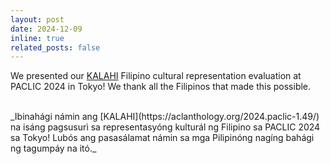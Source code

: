 ```yaml
---
layout: post
date: 2024-12-09
inline: true
related_posts: false
---
```


We presented our [KALAHI](https://aclanthology.org/2024.paclic-1.49/) Filipino cultural representation evaluation at PACLIC 2024 in Tokyo! We thank all the Filipinos that made this possible.

<br>
<span class="filipino-text">_Ibinahági námin ang [KALAHI](https://aclanthology.org/2024.paclic-1.49/) na isáng pagsusurì sa representasyóng kulturál ng Filipino sa PACLIC 2024 sa Tokyo! Lubós ang pasasálamat námin sa mga Pilipinóng nagíng bahági ng tagumpáy na itó._</span>
